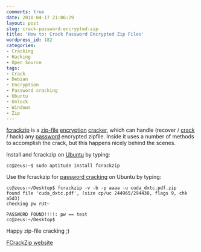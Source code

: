```yaml
---
comments: true
date: 2010-04-17 21:06:29
layout: post
slug: crack-password-encrypted-zip
title: 'How to: Crack Password Encrypted Zip Files'
wordpress_id: 182
categories:
- Cracking
- Hacking
- Open Source
tags:
- Crack
- Debian
- Encryption
- Password cracking
- Ubuntu
- Unlock
- Windows
- Zip
---
```



[fcrackzip](http://www.goof.com/pcg/marc/fcrackzip.html) is a [zip-file](http://en.wikipedia.org/wiki/ZIP_%28file_format%29) [encryption](http://en.wikipedia.org/wiki/Encryption) [cracker](http://en.wikipedia.org/wiki/Software_cracking), which can handle (recover / [crack](http://en.wikipedia.org/wiki/Password_cracking) / hack) any [password](http://en.wikipedia.org/wiki/Password) encrypted zipfile. Inside it uses a number of methods to accomplish the crack, but this happens nicely behind the scenes.

Install and fcrackzip on [Ubuntu](http://en.wikipedia.org/wiki/Ubuntu_%28operating_system%29) by typing:

    
    
    cc@zeus:~$ sudo aptitude install fcrackzip
    



Use the fcrackzip for [password cracking](http://en.wikipedia.org/wiki/Password_cracking) on Ubuntu by typing:

    
    
    cc@zeus:~/Desktop$ fcrackzip -v -b -p aaaa -u cuda_dxtc.pdf.zip
    found file 'cuda_dxtc.pdf', (size cp/uc 244965/294438, flags 9, chk a5d3)
    checking pw rUt~ 
    
    PASSWORD FOUND!!!!: pw == test
    cc@zeus:~/Desktop$
    



Happy zip-file cracking ;)

[FCrackZip website](http://www.goof.com/pcg/marc/fcrackzip.html)
